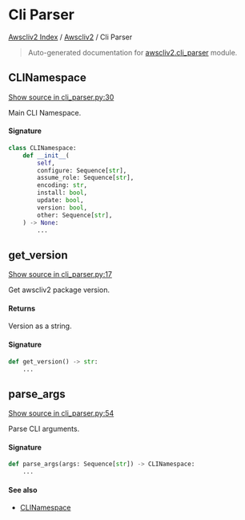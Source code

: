 # Cli Parser

[Awscliv2 Index](../README.md#awscliv2-index) /
[Awscliv2](./index.md#awscliv2) /
Cli Parser

> Auto-generated documentation for [awscliv2.cli_parser](https://github.com/youtype/awscliv2/blob/main/awscliv2/cli_parser.py) module.

## CLINamespace

[Show source in cli_parser.py:30](https://github.com/youtype/awscliv2/blob/main/awscliv2/cli_parser.py#L30)

Main CLI Namespace.

#### Signature

```python
class CLINamespace:
    def __init__(
        self,
        configure: Sequence[str],
        assume_role: Sequence[str],
        encoding: str,
        install: bool,
        update: bool,
        version: bool,
        other: Sequence[str],
    ) -> None:
        ...
```



## get_version

[Show source in cli_parser.py:17](https://github.com/youtype/awscliv2/blob/main/awscliv2/cli_parser.py#L17)

Get awscliv2 package version.

#### Returns

Version as a string.

#### Signature

```python
def get_version() -> str:
    ...
```



## parse_args

[Show source in cli_parser.py:54](https://github.com/youtype/awscliv2/blob/main/awscliv2/cli_parser.py#L54)

Parse CLI arguments.

#### Signature

```python
def parse_args(args: Sequence[str]) -> CLINamespace:
    ...
```

#### See also

- [CLINamespace](#clinamespace)
